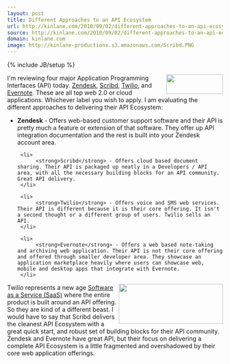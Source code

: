 ```yaml
---
layout: post
title: Different Approaches to an API Ecosystem
url: http://kinlane.com/2010/09/02/different-approaches-to-an-api-ecosystem/
source: http://kinlane.com/2010/09/02/different-approaches-to-an-api-ecosystem/
domain: kinlane.com
image: http://kinlane-productions.s3.amazonaws.com/Scribd.PNG
---
```

{% include JB/setup %}<p>
     <a href="http://www.scribd.com/developers"
        target="_blank"><img class="alignnone c1"
          title="Scribd"
          src="http://kinlane-productions.s3.amazonaws.com/Scribd.PNG"
          alt=""
          width="132"
          height="46"
          align="right" /></a>I'm reviewing four major Application Programming Interfaces (API) today. <a href="http://www.zendesk.com/api"
        target="_blank">Zendesk</a>, <a href="http://www.scribd.com/developers"
        target="_blank">Scribd</a>, <a href="http://www.twilio.com/"
        target="_blank">Twilio</a>, and <a href="http://www.evernote.com/about/developer/"
        target="_blank">Evernote</a>. These are all top web 2.0 or cloud applications. Whichever label you wish to apply. I am evaluating the different approaches to delivering their API Ecosystem:
</p>

<ul class="mainlist">
     <li>
          <strong>Zendesk</strong> - Offers web-based customer support software and their API is pretty much a feature or extension of that software. They offer up API integration documentation and the rest is built into your Zendesk account area.
     </li>

     <li>
          <strong>Scribd</strong> - Offers cloud based document sharing. Their API is packaged up neatly in a Developers / API area, with all the necessary building blocks for an API community. Great API delivery.
     </li>

     <li>
          <strong>Twilio</strong> - Offers voice and SMS web services. Their API is different because it is their core offering. It isn't a second thought or a different group of users. Twilio sells an API.
     </li>

     <li>
          <strong>Evernote</strong> - Offers a web based note-taking and archiving web application. Their API is not their core offering and offered through smaller developer area. They showcase an application marketplace heavily where users can showcase web, mobile and desktop apps that integrate with Evernote.
     </li>
</ul>

<p>
     <a href="http://www.twilio.com/"
        target="_blank"><img class="alignnone c1"
          title="Scribd"
          src="http://kinlane-productions.s3.amazonaws.com/Twilio.PNG"
          alt=""
          width="243"
          height="93"
          align="right" /></a>Twilio represents a new age <a href="http://www.kinlane.com/category/software-as-a-service-saas/">Software as a Service (SaaS)</a> where the entire product is built around an API offering. So they are kind of a different beast. I would have to say that Scribd delivers the cleanest API Ecosystem with a great quick start, and robust set of building blocks for their API community. Zendesk and Evernote have great API, but their focus on delivering a complete API Ecosystem is a little fragmented and overshadowed by their core web application offerings.
</p>